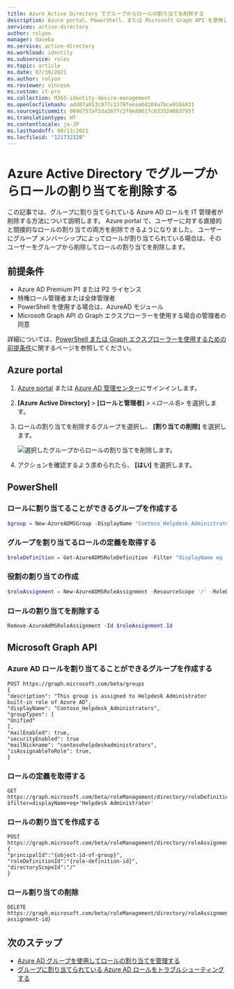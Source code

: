 ```yaml
---
title: Azure Active Directory でグループからロールの割り当てを削除する
description: Azure portal、PowerShell、または Microsoft Graph API を使用して、Azure Active Directory のグループからロールの割り当てを削除します。
services: active-directory
author: rolyon
manager: daveba
ms.service: active-directory
ms.workload: identity
ms.subservice: roles
ms.topic: article
ms.date: 07/30/2021
ms.author: rolyon
ms.reviewer: vincesm
ms.custom: it-pro
ms.collection: M365-identity-device-management
ms.openlocfilehash: add87a653c977c1378feeaa6d204a7bce0184431
ms.sourcegitcommit: 0046757af1da267fc2f0e88617c633524883795f
ms.translationtype: HT
ms.contentlocale: ja-JP
ms.lasthandoff: 08/13/2021
ms.locfileid: "121732328"
---
```

# <a name="remove-role-assignments-from-a-group-in-azure-active-directory"></a>Azure Active Directory でグループからロールの割り当てを削除する

この記事では、グループに割り当てられている Azure AD ロールを IT 管理者が削除する方法について説明します。 Azure portal で、ユーザーに対する直接的と間接的なロールの割り当ての両方を削除できるようになりました。 ユーザーにグループ メンバーシップによってロールが割り当てられている場合は、そのユーザーをグループから削除してロールの割り当てを削除します。

## <a name="prerequisites"></a>前提条件

- Azure AD Premium P1 または P2 ライセンス
- 特権ロール管理者または全体管理者
- PowerShell を使用する場合は、AzureAD モジュール
- Microsoft Graph API の Graph エクスプローラーを使用する場合の管理者の同意

詳細については、[PowerShell または Graph エクスプローラーを使用するための前提条件](prerequisites.md)に関するページを参照してください。

## <a name="azure-portal"></a>Azure portal

1. [Azure portal](https://portal.azure.com) または [Azure AD 管理センター](https://aad.portal.azure.com)にサインインします。

1. **[Azure Active Directory]**  >  **[ロールと管理者]**  > <*ロール名*> を選択します。

1. ロールの割り当てを削除するグループを選択し、 **[割り当ての削除]** を選択します。

   ![選択したグループからロールの割り当てを削除します。](./media/groups-remove-assignment/remove-assignment.png)

1. アクションを確認するよう求められたら、 **[はい]** を選択します。

## <a name="powershell"></a>PowerShell

### <a name="create-a-group-that-can-be-assigned-to-role"></a>ロールに割り当てることができるグループを作成する

```powershell
$group = New-AzureADMSGroup -DisplayName "Contoso_Helpdesk_Administrators" -Description "This group is assigned to Helpdesk Administrator built-in role in Azure AD." -MailEnabled $true -SecurityEnabled $true -MailNickName "contosohelpdeskadministrators" -IsAssignableToRole $true
```

### <a name="get-the-role-definition-you-want-to-assign-the-group-to"></a>グループを割り当てるロールの定義を取得する

```powershell
$roleDefinition = Get-AzureADMSRoleDefinition -Filter "displayName eq 'Helpdesk Administrator'"
```

### <a name="create-a-role-assignment"></a>役割の割り当ての作成

```powershell
$roleAssignment = New-AzureADMSRoleAssignment -ResourceScope '/' -RoleDefinitionId $roleDefinition.Id -PrincipalId $group.objectId
```

### <a name="remove-the-role-assignment"></a>ロールの割り当てを削除する

```powershell
Remove-AzureAdMSRoleAssignment -Id $roleAssignment.Id 
```

## <a name="microsoft-graph-api"></a>Microsoft Graph API

### <a name="create-a-group-that-can-be-assigned-an-azure-ad-role"></a>Azure AD ロールを割り当てることができるグループを作成する

```http
POST https://graph.microsoft.com/beta/groups
{
"description": "This group is assigned to Helpdesk Administrator built-in role of Azure AD",
"displayName": "Contoso_Helpdesk_Administrators",
"groupTypes": [
"Unified"
],
"mailEnabled": true,
"securityEnabled": true
"mailNickname": "contosohelpdeskadministrators",
"isAssignableToRole": true,
}
```

### <a name="get-the-role-definition"></a>ロールの定義を取得する

```http
GET https://graph.microsoft.com/beta/roleManagement/directory/roleDefinitions?$filter=displayName+eq+'Helpdesk Administrator'
```

### <a name="create-the-role-assignment"></a>ロールの割り当てを作成する

```http
POST https://graph.microsoft.com/beta/roleManagement/directory/roleAssignments
{
"principalId":"{object-id-of-group}",
"roleDefinitionId":"{role-definition-id}",
"directoryScopeId":"/"
}
```

### <a name="delete-role-assignment"></a>ロール割り当ての削除

```http
DELETE https://graph.microsoft.com/beta/roleManagement/directory/roleAssignments/{role-assignment-id}
```

## <a name="next-steps"></a>次のステップ

- [Azure AD グループを使用してロールの割り当てを管理する](groups-concept.md)
- [グループに割り当てられている Azure AD ロールをトラブルシューティングする](groups-faq-troubleshooting.yml)
